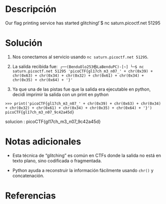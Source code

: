 # Descripción
Our flag printing service has started glitching!`$ nc saturn.picoctf.net 51295

# Solución 
1. Nos conectamos al servicio usando `nc saturn.picoctf.net 51295`.

2. La salida recibida fue: 
   `┌──(BenduOlo253㉿LaBenduPC)-[~]
└─$ nc saturn.picoctf.net 51295
'picoCTF{gl17ch_m3_n07_' + chr(0x39) + chr(0x63) + chr(0x34) + chr(0x32) + chr(0x61) + chr(0x34) + chr(0x35) + chr(0x64) + '}'`

3. Ya que una de las pistas fue que la salida era ejecutable en python, decidi imprimir la salida con un print en python
```
>>> print('picoCTF{gl17ch_m3_n07_' + chr(0x39) + chr(0x63) + chr(0x34) + chr(0x32) + chr(0x61) + chr(0x34) + chr(0x35) + chr(0x64) + '}')
picoCTF{gl17ch_m3_n07_9c42a45d}
```

solucion : picoCTF{gl17ch_m3_n07_9c42a45d}



# Notas adicionales 
- Esta técnica de “glitching” es común en CTFs donde la salida no está en texto plano, sino codificada o fragmentada.

- Python ayuda a reconstruir la información fácilmente usando `chr()` y concatenación.
# Referencias 